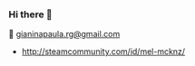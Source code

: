 ### Hi there 👋
:email: gianinapaula.rg@gmail.com
- http://steamcommunity.com/id/mel-mcknz/
<!--
**mellowtf/mellowtf** is a ✨ _special_ ✨ repository because its `README.md` (this file) appears on your GitHub profile.

Here are some ideas to get you started:
:bowtie:
- 🔭 I’m currently working on ...
- 🌱 I’m currently learning ...
- 👯 I’m looking to collaborate on ...
- 🤔 I’m looking for help with ...
- 💬 Ask me about ...
- 📫 How to reach me: ...
- 😄 Pronouns: ...
- ⚡ Fun fact: ...
-->
